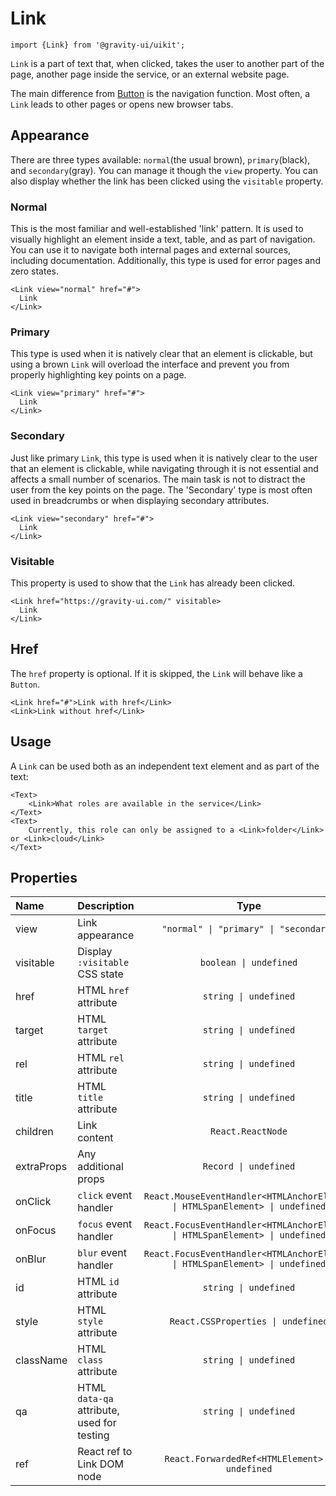 <!--GITHUB_BLOCK-->

# Link

<!--/GITHUB_BLOCK-->

```tsx
import {Link} from '@gravity-ui/uikit';
```

`Link` is a part of text that, when clicked, takes the user to another part of the page, another page inside the service, or an external website page.

The main difference from [Button](../Button) is the navigation function. Most often, a `Link` leads to other pages or opens new browser tabs.

## Appearance

There are three types available: `normal`(the usual brown), `primary`(black), and `secondary`(gray). You can manage it though the `view` property. You can also display whether the link has been clicked using the `visitable` property.

### Normal

This is the most familiar and well-established 'link' pattern. It is used to visually highlight an element inside a text, table, and as part of navigation. You can use it to navigate both internal pages and external sources, including documentation. Additionally, this type is used for error pages and zero states.

<!--LANDING_BLOCK
<ExampleBlock
    code={`
<Link view="normal" href="#">Link</Link>
`}>
    <UIKit.Link view="normal" href="#">Link</UIKit.Link>
</ExampleBlock>
LANDING_BLOCK-->

<!--GITHUB_BLOCK-->

```tsx
<Link view="normal" href="#">
  Link
</Link>
```

<!--/GITHUB_BLOCK-->

### Primary

This type is used when it is natively clear that an element is clickable, but using a brown `Link` will overload the interface and prevent you from properly highlighting key points on a page.

<!--LANDING_BLOCK
<ExampleBlock
    code={`
<Link view="primary" href="#">Link</Link>
`}>
    <UIKit.Link view="primary" href="#">Link</UIKit.Link>
</ExampleBlock>
LANDING_BLOCK-->

<!--GITHUB_BLOCK-->

```tsx
<Link view="primary" href="#">
  Link
</Link>
```

<!--/GITHUB_BLOCK-->

### Secondary

Just like primary `Link`, this type is used when it is natively clear to the user that an element is clickable, while navigating through it is not essential and affects a small number of scenarios. The main task is not to distract the user from the key points on the page. The 'Secondary' type is most often used in breadcrumbs or when displaying secondary attributes.

<!--LANDING_BLOCK
<ExampleBlock
    code={`
<Link view="secondary" href="#">Link</Link>
`}>
    <UIKit.Link view="secondary" href="#">Link</UIKit.Link>
</ExampleBlock>
LANDING_BLOCK-->

<!--GITHUB_BLOCK-->

```tsx
<Link view="secondary" href="#">
  Link
</Link>
```

<!--/GITHUB_BLOCK-->

### Visitable

This property is used to show that the `Link` has already been clicked.

<!--LANDING_BLOCK
<ExampleBlock
    code={`
<Link href="https://gravity-ui.com/" visitable>Link</Link>
`}>
    <UIKit.Link href="https://gravity-ui.com/" visitable>Link</UIKit.Link>
</ExampleBlock>
LANDING_BLOCK-->

<!--GITHUB_BLOCK-->

```tsx
<Link href="https://gravity-ui.com/" visitable>
  Link
</Link>
```

<!--/GITHUB_BLOCK-->

## Href

The `href` property is optional. If it is skipped, the `Link` will behave like a `Button`.

<!--LANDING_BLOCK
<ExampleBlock
    code={`
<Link href="#">Link with href</Link>
<Link>Link without href</Link>
`}>
    <UIKit.Link href="#">Link with href</UIKit.Link>
    <UIKit.Link>Link without href</UIKit.Link>
</ExampleBlock>
LANDING_BLOCK-->

<!--GITHUB_BLOCK-->

```tsx
<Link href="#">Link with href</Link>
<Link>Link without href</Link>
```

<!--/GITHUB_BLOCK-->

## Usage

A `Link` can be used both as an independent text element and as part of the text:

<!--LANDING_BLOCK
<ExampleBlock
    code={`
<Text>
    <Link>what roles are active in the service</Link>
</Text>
<Text>
    Currently, this role can only be assigned to a <Link>folder</Link> or <Link>cloud</Link>
</Text>
`}>
    <UIKit.Text>
        <UIKit.Link>what roles are active in the service</UIKit.Link>
    </UIKit.Text>
    <UIKit.Text>
        Currently, this role can only be assigned to a <UIKit.Link>folder</UIKit.Link> or <UIKit.Link>cloud</UIKit.Link>
    </UIKit.Text>
</ExampleBlock>
LANDING_BLOCK-->

<!--GITHUB_BLOCK-->

```tsx
<Text>
    <Link>What roles are available in the service</Link>
</Text>
<Text>
    Currently, this role can only be assigned to a <Link>folder</Link> or <Link>cloud</Link>
</Text>
```

<!--/GITHUB_BLOCK-->

## Properties

| Name       | Description                                |                                     Type                                     |  Default   |
| :--------- | :----------------------------------------- | :--------------------------------------------------------------------------: | :--------: |
| view       | Link appearance                            |                    `"normal" \| "primary" \| "secondary"`                    | `"normal"` |
| visitable  | Display `:visitable` CSS state             |                            `boolean \| undefined`                            |
| href       | HTML `href` attribute                      |                            `string \| undefined`                             |
| target     | HTML `target` attribute                    |                            `string \| undefined`                             |
| rel        | HTML `rel` attribute                       |                            `string \| undefined`                             |
| title      | HTML `title` attribute                     |                            `string \| undefined`                             |
| children   | Link content                               |                              `React.ReactNode`                               |
| extraProps | Any additional props                       |                            `Record \| undefined`                             |
| onClick    | `click` event handler                      | `React.MouseEventHandler<HTMLAnchorElement \| HTMLSpanElement> \| undefined` |
| onFocus    | `focus` event handler                      | `React.FocusEventHandler<HTMLAnchorElement \| HTMLSpanElement> \| undefined` |
| onBlur     | `blur` event handler                       | `React.FocusEventHandler<HTMLAnchorElement \| HTMLSpanElement> \| undefined` |
| id         | HTML `id` attribute                        |                            `string \| undefined`                             |
| style      | HTML `style` attribute                     |                      `React.CSSProperties \| undefined`                      |
| className  | HTML `class` attribute                     |                            `string \| undefined`                             |
| qa         | HTML `data-qa` attribute, used for testing |                            `string \| undefined`                             |
| ref        | React ref to Link DOM node                 |                `React.ForwardedRef<HTMLElement> \| undefined`                |
